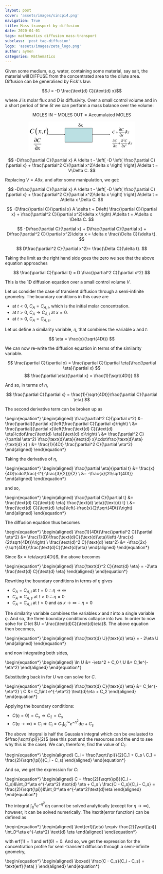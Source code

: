 ```yaml
---
layout: post
cover: 'assets/images/sincpi4.png'
navigation: True
title: Mass transport by diffusion
date: 2020-04-01
tags: mathematics diffusion mass-transport
subclass: 'post tag-diffusion'
logo: 'assets/images/zeta_logo.png'
author: aymen
categories: Mathematics
---
```


Given some medium, e.g. water,
containing some material, say salt, the material will DIFFUSE from the
concentrated area to the dilute area. Diffusion can be generalised by Fick's law:

  $$J = -D \frac{\text{d} C}{\text{d} x}$$

where $J$ is molar flux and $D$ is diffusivity. Over a small control volume and
in a short period of time $\delta t$ we can perform a mass balance over the
volume:

$$
    \text{MOLES IN} - \text{MOLES OUT} = \text{Accumulated MOLES}
$$

<p align="center">
  <img src="../images/cv.png" width="350"/>
</p>

$$
    -D\frac{\partial C}{\partial x} A \delta t - \left[ -D \left( \frac{\partial
    C}{\partial x} + \frac{\partial^2 C}{\partial x^2}\delta x \right)  \right]
    A\delta t = V\Delta C.
$$

Replacing $V = A\delta x$, and after some manipulation, we get:

$$
    -D\frac{\partial C}{\partial x} A \delta t - \left[ -D \left( \frac{\partial
    C}{\partial x} + \frac{\partial^2 C}{\partial x^2}\delta x \right)  \right]
    A\delta t = A\delta x \Delta C.
$$

$$
    -D\frac{\partial C}{\partial x} A \delta t + D\left( \frac{\partial
    C}{\partial x} + \frac{\partial^2 C}{\partial x^2}\delta x \right)
    A\delta t = A\delta x \Delta C.
$$

$$
    -D\frac{\partial C}{\partial x} + D\frac{\partial
    C}{\partial x} + D\frac{\partial^2 C}{\partial x^2}\delta x 
    = \delta x \frac{\Delta C}{\delta t}.
$$

$$
    D\frac{\partial^2 C}{\partial x^2}= \frac{\Delta C}{\delta
    t}.
$$

Taking the limit as the right hand side goes the zero we see that the above
equation approaches

$$
    \frac{\partial C}{\partial t} = D \frac{\partial^2 C}{\partial x^2}
$$

This is the 1D diffusion equation over a small control volume $V$.

<!-- <p align="center"> -->
<!--   <img src="cv2.png" width="350"/> -->
<!-- </p> -->

Let us consider the case of transient diffusion through a semi-infinite
geometry. The boundary conditions in this case are

* at $t < 0$, $C_{A} = C_{A,i},$ which is the initial molar concentration.
* at $t > 0$, $C_{A} \to C_{A,i}$ at $x = 0$.
* at $t > 0$, $C_{A} = C_{A,s}$.

<!-- $$ -->
<!--   D \frac{\partial^2 x_{A}}{\partial x^2} = \frac{\partial x_{A}}{\partial t} -->
<!-- $$ -->

Let us define a similarity variable, $\eta$, that combines the variable $x$ and
$t$:

$$
  \eta = \frac{x}{\sqrt{4Dt}}
$$

We can now re-write the diffusion equation in terms of the similarity variable.

$$
  \frac{\partial C}{\partial x} = \frac{\partial C}{\partial \eta}\frac{\partial \eta}{\partial x}
$$
$$
  \frac{\partial \eta}{\partial x} = \frac{1}{\sqrt{4Dt}}
$$

And so, in terms of $\eta$,

$$
  \frac{\partial C}{\partial x} = \frac{1}{\sqrt{4Dt}}\frac{\partial C}{\partial \eta}
$$

The second derivative term can be broken up as

\begin{equation*}
\begin{aligned}
   \frac{\partial^2 C}{\partial x^2} &= \frac{\partial}{\partial x}\left(\frac{\partial C}{\partial x}\right) \\
  &= \frac{\partial}{\partial x}\left(\frac{\text{d} C}{\text{d} \eta}\cdot\frac{\text{d} \eta}{\text{d} x}\right) \\
  &= \frac{\partial^2 C}{\partial \eta^2} \frac{\text{d}\eta}{\text{d} x}\cdot\frac{\text{d}\eta}{\text{d} x} \\
  &= \frac{1}{4Dt} \frac{\partial^2 C}{\partial \eta^2}
\end{aligned}
\end{equation*}

Taking the derivative of $\eta$,

\begin{equation*}
\begin{aligned}
  \frac{\partial \eta}{\partial t} &= \frac{x}{4D}\cdot\frac{-t^{-\frac{3}{2}}}{2} \\
  &= -\frac{x}{2t\sqrt{4Dt}}
\end{aligned}
\end{equation*}

and so,

\begin{equation*}
\begin{aligned}
  \frac{\partial C}{\partial t} &= \frac{\text{d} C}{\text{d} \eta}
  \frac{\text{d} \eta}{\text{d} t} \\
  &= \frac{\text{d} C}{\text{d} \eta}\left(-\frac{x}{2t\sqrt{4Dt}}\right)
\end{aligned}
\end{equation*}

The diffusion equation thus becomes

\begin{equation*}
\begin{aligned}
  \frac{1}{4Dt}\frac{\partial^2 C}{\partial \eta^2} &= \frac{1}{D}\frac{\text{d}C}{\text{d}\eta}\left(-\frac{x}{2t\sqrt{4Dt}}\right) \\
  \frac{\text{d}^2 C}{\text{d} \eta^2} &=
  -\frac{2x}{\sqrt{4Dt}}\frac{\text{d}C}{\text{d}\eta}
\end{aligned}
\end{equation*}

Since $x = \eta\sqrt{4Dt}$, the above becomes

\begin{equation*}
\begin{aligned}
  \frac{\text{d}^2 C}{\text{d} \eta} = -2\eta \frac{\text{d} C}{\text{d} \eta}
\end{aligned}
\end{equation*}

Rewriting the boundary conditions in terms of $\eta$ gives

* $C_{A} = C_{A, i}$ at $t = 0 \ \therefore \ \eta \to \infty$
* $C_{A} = C_{A, s}$ at $t > 0 \ \therefore \ \eta = 0$
* $C_{A} = C_{A, i}$ at $t > 0$ and as $x \to \infty \ \therefore \ \eta = 0$

The similarity variable combines the variables $x$ and $t$ into a single
variable $\eta$. And so, the three boundary conditions collapse into two. In
order to now solve for $C$ let $U = \frac{\text{d}C}{\text{d}\eta}$. The above
equation then becomes,

\begin{equation*}
\begin{aligned}
  \frac{\text{d} U}{\text{d} \eta} = - 2\eta U
\end{aligned}
\end{equation*}

and now integrating both sides,

\begin{equation*}
\begin{aligned}
  \ln U &= -\eta^2 + C_0 \\
  U &= C_1e^{-\eta^2}
\end{aligned}
\end{equation*}

Substituting back in for $U$ we can solve for $C$.

\begin{equation*}
\begin{aligned}
  \frac{\text{d} C}{\text{d} \eta} &= C_1e^{-\eta^2} \\
  C &= C_1\int e^{-\eta^2} \text{d}\eta + C_2
\end{aligned}
\end{equation*}

Applying the boundary conditions:  

* $C(\eta = 0) = C_s \Rightarrow C_2 = C_s$
* $C(\eta \to \infty) = C_i \Rightarrow C_i = C_1\int_0^\infty e^{-\eta^2}
\text{d} \eta + C_s$

The above integral is half the Gaussian integral which can be evaluated to
$\frac{\sqrt{\pi}}{2}$ (see this post and the resources and the end to see why
this is the case). We can, therefore, find the value of $C_1$:

\begin{equation*}
\begin{aligned}
  C_i = \frac{\sqrt{\pi}}{2}C_1 + C_s \\
  C_1 = \frac{2}{\sqrt{\pi}}(C_i - C_s)
\end{aligned}
\end{equation*}

And so, we get the expression for $C$:

\begin{equation*}
\begin{aligned}
  C = \frac{2}{\sqrt{\pi}}(C_i - C_s)&\int_0^\eta e^{-\eta^2} \text{d} \eta + C_s
  \\
  \frac{C - C_s}{C_i - C_s} = \frac{2}{\sqrt{\pi}}&\int_0^\eta
  e^{-\eta^2}\text{d}\eta
\end{aligned}
\end{equation*}

The integral $\int_0^\eta e^{-\eta^2} \text{d} \eta$ cannot be solved
analytically (except for $\eta \to \infty$), however, it can be solved
numerically. The \textit{error function} can be defined as

\begin{equation*}
\begin{aligned}
  \text{erf}(\eta) \equiv \frac{2}{\sqrt{\pi}} \int_0^\eta e^{-\eta^2} \text{d}
  \eta
\end{aligned}
\end{equation*}

with $\text{erf}(1) = 1$ and $\text{erf}(0) = 0$. And so, we get the expression
for the concentration profile for semi-transient diffusion through a
semi-infinite geometry,

\begin{equation*}
\begin{aligned}
  \boxed{
  \frac{C - C_s}{C_i - C_s} = \text{erf}(\eta)
  }
\end{aligned}
\end{equation*}
